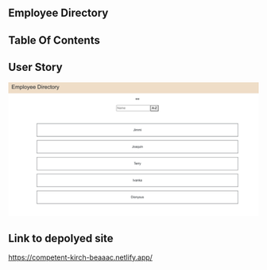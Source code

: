 ## Employee Directory

## Table Of Contents

## User Story

![picture](/screen.png)

## Link to depolyed site
https://competent-kirch-beaaac.netlify.app/
